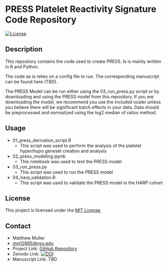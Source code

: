 # PRESS Platelet Reactivity Signature Code Repository

[![License](https://img.shields.io/badge/license-MIT-blue.svg)](LICENSE)

## Description

This repository contains the code used to create PRESS. Is is mainly written in R and Python.

The code as is relies on a config file to run. The corresponding manuscript can be found here (TBD).

The PRESS Model can be run either using the 03_run_press.py script or by downloading and using the PRESS model from this repository. If you are downloading the model, we recommend you use the included scaler unless you believe there will be significant batch effects in your data. Data should be preprocessed and normalized using the log2 median of ratios method.

## Usage

* 01_press_derivation_script.R
  * This script was used to perform the analysis of the platelet hyper/hypo geneset creation and analysis
* 02_press_modeling.ipynb
  * This notebook was used to test the PRESS model
* 03_run_press.py
    * This script was used to run the PRESS model
* 04_harp_validation.R
    * This script was used to validate the PRESS model in the HARP cohort

## License

This project is licensed under the [MIT License](LICENSE).

## Contact

* Matthew Muller
* <mm12865@nyu.edu>
* Project Link: [GitHub Repository](https://github.com/ruggleslab/press)
* Zenodo Link: [![DOI](https://zenodo.org/badge/816318277.svg)](https://zenodo.org/doi/10.5281/zenodo.12537340)
* Manuscript Link: TBD
